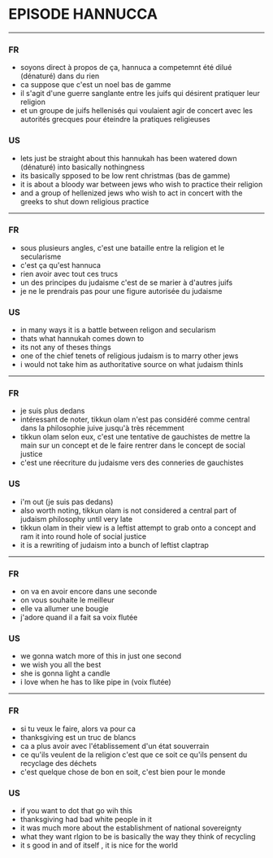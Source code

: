 # EPISODE HANNUCCA

***

### FR

 * soyons direct à propos de ça, hannuca a competemnt été dilué (dénaturé) dans du rien
 * ca suppose que c'est un noel bas de gamme
 * il s'agit d'une guerre sanglante entre les juifs qui désirent pratiquer leur religion
 * et un groupe de juifs hellenisés qui voulaient agir de concert avec les autorités grecques pour éteindre la pratiques religieuses

### US

 * lets just be straight about this hannukah has been watered down (dénaturé) into basically nothingness
 * its basically spposed to be low rent christmas (bas de gamme)
 * it is about a bloody war between jews who wish to practice their religion 
 * and a group of hellenized jews who wish to act in concert with the greeks to shut down religious practice

***

### FR
 * sous plusieurs angles, c'est une bataille entre la religion et le secularisme
 * c'est ça qu'est hannuca
 * rien avoir avec tout ces trucs
 * un des principes du judaisme c'est de se marier à d'autres juifs
 * je ne le prendrais pas pour une figure autorisée du judaisme

### US

 * in many ways it is a battle between religon and secularism 
 * thats what hannukah comes down to
 * its not any of theses things
 * one of the chief tenets of religious judaism is to marry other jews 
 * i would not take him as authoritative source on what judaism thinls 

***

### FR

 * je suis plus dedans
 * intéressant de noter, tikkun olam n'est pas considéré comme central dans la philosophie juive jusqu'à très récemment
 * tikkun olam selon eux, c'est une tentative de gauchistes de mettre la main sur un concept et de le faire rentrer dans le concept de social justice
 * c'est une réecriture du judaisme vers des conneries de gauchistes

### US

 * i'm out (je suis pas dedans)
 * also worth noting, tikkun olam is not considered a central part of judaism philosophy until very late 
 * tikkun olam in their view is a leftist attempt to grab onto a concept and ram it into round hole of social justice
 * it is a rewriting of judaism into a bunch of leftist claptrap 

***

### FR
 * on va en avoir encore dans une seconde
 * on vous souhaite le meilleur
 * elle va allumer une bougie
 * j'adore quand il a fait sa voix flutée

### US

 * we gonna watch more of this in just one second
 * we wish you all the best
 * she is gonna light a candle 
 * i love when he has to like pipe in (voix flutée)

***

### FR

 * si tu veux le faire, alors va pour ca
 * thanksgiving est un truc de blancs
 * ca a plus avoir avec l'établissement d'un état souverrain
 * ce qu'ils veulent de la religion c'est que ce soit ce qu'ils pensent du recyclage des déchets
 * c'est quelque chose de bon en soit, c'est bien pour le monde

### US

 * if you want to dot that go wih this 
 * thanksgiving had bad white people in it 
 * it was much more about the establishment of national sovereignty
 * what they want rlgion to be is basically the way they think of recycling 
 * it s good in and of itself , it is nice for the world 